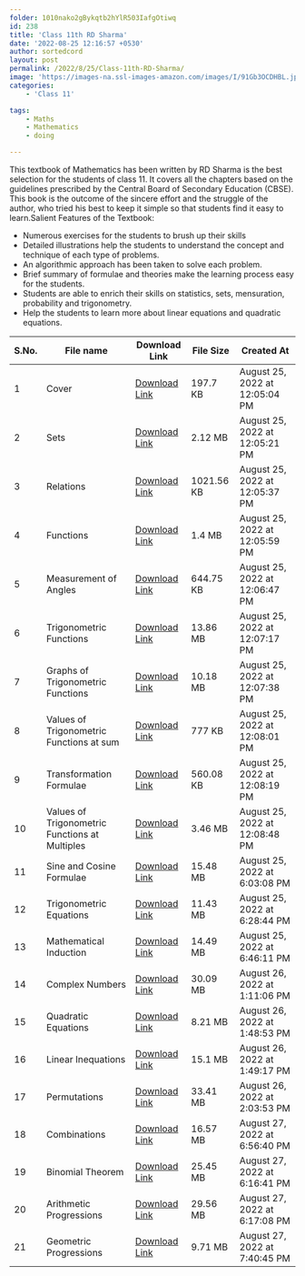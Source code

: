 ```yaml
---
folder: 1010nako2gBykqtb2hYlR503IafgOtiwq
id: 238
title: 'Class 11th RD Sharma'
date: '2022-08-25 12:16:57 +0530'
author: sortedcord
layout: post
permalink: /2022/8/25/Class-11th-RD-Sharma/
image: 'https://images-na.ssl-images-amazon.com/images/I/91Gb3OCDHBL.jpg'
categories:
    - 'Class 11'

tags:
    - Maths
    - Mathematics
    - doing

---
```


This textbook of Mathematics has been written by RD Sharma is the best selection for the students of class 11. It covers all the chapters based on the guidelines prescribed by the Central Board of Secondary Education (CBSE). This book is the outcome of the sincere effort and the struggle of the author, who tried his best to keep it simple so that students find it easy to learn.Salient Features of the Textbook:

- Numerous exercises for the students to brush up their skills
- Detailed illustrations help the students to understand the concept and technique of each type of problems.
- An algorithmic approach has been taken to solve each problem.
- Brief summary of formulae and theories make the learning process easy for the students.
- Students are able to enrich their skills on statistics, sets, mensuration, probability and trigonometry.
- Help the students to learn more about linear equations and quadratic equations.

| S.No. | File name                                      | Download Link                              | File Size  | Created At                     |
|-------|------------------------------------------------|--------------------------------------------|------------|--------------------------------|
| 1     | Cover                                          | [Download Link](https://shorturl.at/jnrsW) | 197.7 KB   | August 25, 2022 at 12:05:04 PM |
| 2     | Sets                                           | [Download Link](https://shorturl.at/hiPS5) | 2.12 MB    | August 25, 2022 at 12:05:21 PM |
| 3     | Relations                                      | [Download Link](https://shorturl.at/fkPR6) | 1021.56 KB | August 25, 2022 at 12:05:37 PM |
| 4     | Functions                                      | [Download Link](https://shorturl.at/belpX) | 1.4 MB     | August 25, 2022 at 12:05:59 PM |
| 5     | Measurement of Angles                          | [Download Link](https://shorturl.at/bUZ49) | 644.75 KB  | August 25, 2022 at 12:06:47 PM |
| 6     | Trigonometric Functions                        | [Download Link](https://shorturl.at/ADP12) | 13.86 MB   | August 25, 2022 at 12:07:17 PM |
| 7     | Graphs of Trigonometric Functions              | [Download Link](https://shorturl.at/biMU9) | 10.18 MB   | August 25, 2022 at 12:07:38 PM |
| 8     | Values of Trigonometric Functions at sum       | [Download Link](https://shorturl.at/cgmS4) | 777 KB     | August 25, 2022 at 12:08:01 PM |
| 9     | Transformation Formulae                        | [Download Link](https://shorturl.at/PRX12) | 560.08 KB  | August 25, 2022 at 12:08:19 PM |
| 10    | Values of Trigonometric Functions at Multiples | [Download Link](https://shorturl.at/AHIU9) | 3.46 MB    | August 25, 2022 at 12:08:48 PM |
| 11    | Sine and Cosine Formulae                       | [Download Link](https://shorturl.at/kmpU9) | 15.48 MB   | August 25, 2022 at 6:03:08 PM  |
| 12    | Trigonometric Equations                        | [Download Link](https://shorturl.at/dfzJK) | 11.43 MB   | August 25, 2022 at 6:28:44 PM  |
| 13    | Mathematical Induction                         | [Download Link](https://shorturl.at/efQZ2) | 14.49 MB   | August 25, 2022 at 6:46:11 PM  |
| 14    | Complex Numbers                                | [Download Link](https://shorturl.at/AGHI8) | 30.09 MB   | August 26, 2022 at 1:11:06 PM  |
| 15    | Quadratic Equations                            | [Download Link](https://shorturl.at/chQSZ) | 8.21 MB    | August 26, 2022 at 1:48:53 PM  |
| 16    | Linear Inequations                             | [Download Link](https://shorturl.at/QWYZ5) | 15.1 MB    | August 26, 2022 at 1:49:17 PM  |
| 17    | Permutations                                   | [Download Link](https://shorturl.at/eyz23) | 33.41 MB   | August 26, 2022 at 2:03:53 PM  |
| 18    | Combinations                                   | [Download Link](https://shorturl.at/JPV04) | 16.57 MB   | August 27, 2022 at 6:56:40 PM  |
| 19    | Binomial Theorem                               | [Download Link](https://shorturl.at/eMX29) | 25.45 MB   | August 27, 2022 at 6:16:41 PM  |
| 20    | Arithmetic Progressions                        | [Download Link](https://shorturl.at/chlo1) | 29.56 MB   | August 27, 2022 at 6:17:08 PM  |
| 21    | Geometric Progressions                         | [Download Link](https://shorturl.at/dinX1) | 9.71 MB    | August 27, 2022 at 7:40:45 PM  |
